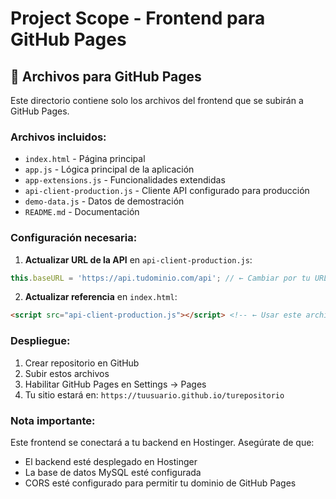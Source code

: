 # Project Scope - Frontend para GitHub Pages

## 📁 **Archivos para GitHub Pages**

Este directorio contiene solo los archivos del frontend que se subirán a GitHub Pages.

### **Archivos incluidos:**
- `index.html` - Página principal
- `app.js` - Lógica principal de la aplicación
- `app-extensions.js` - Funcionalidades extendidas
- `api-client-production.js` - Cliente API configurado para producción
- `demo-data.js` - Datos de demostración
- `README.md` - Documentación

### **Configuración necesaria:**

1. **Actualizar URL de la API** en `api-client-production.js`:
```javascript
this.baseURL = 'https://api.tudominio.com/api'; // ← Cambiar por tu URL
```

2. **Actualizar referencia** en `index.html`:
```html
<script src="api-client-production.js"></script> <!-- ← Usar este archivo -->
```

### **Despliegue:**

1. Crear repositorio en GitHub
2. Subir estos archivos
3. Habilitar GitHub Pages en Settings → Pages
4. Tu sitio estará en: `https://tuusuario.github.io/turepositorio`

### **Nota importante:**
Este frontend se conectará a tu backend en Hostinger. Asegúrate de que:
- El backend esté desplegado en Hostinger
- La base de datos MySQL esté configurada
- CORS esté configurado para permitir tu dominio de GitHub Pages
